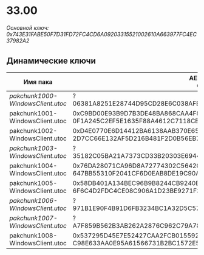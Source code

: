 # 33.00

###### Основной ключ: 0x743E31FABE50F7D31FD72FC4CD6A09203315521002610A663977FC4EC37982A2

## Динамические ключи

| Имя пака                          | AES Ключ</br>GUID                                                                                       | HiRes Текстуры |
|-----------------------------------|---------------------------------------------------------------------------------------------------------|----------------|
| *pakchunk1000-WindowsClient.utoc* | ?</br>06381A8251E28744D95CD28E6C038AFB                                                                  | ✔️             |
| pakchunk1001-WindowsClient.utoc   | 0xC9BD00E93B9D7B3DE48BA868CAA4F891442723F019E5244135E54EC6C92F16D3</br>0F1A245C2EF5E1635F88A4612C7118CB | ✔️             |
| pakchunk1002-WindowsClient.utoc   | 0xD4E0770E6D14412BA6138AAB370E65A535A0C756E312A385137FACDD7A3856EE</br>2D7CC66E132AF5D216B481F2D0B56EB7 | ❌             |
| *pakchunk1003-WindowsClient.utoc* | ?</br>35182C05BA21A7373CD33B20303E6944                                                                  | ✔️             |
| pakchunk1004-WindowsClient.utoc   | 0x76DA28071CA96D8A72774302C564209C3A16F114839C07DD61135093975A0A4F</br>647BB55310F2041CF6D0EAB8DE19C90A | ❌             |
| pakchunk1005-WindowsClient.utoc   | 0x58DB401A134BEC96B9B8244CB9240EEF84D5EEF33091B48C49E5F213F0A63B2C</br>6F6C4D2FDC4CE08C906A1D23BE9271F3 | ❌             |
| *pakchunk1006-WindowsClient.utoc* | ?</br>971B1E90F4B91D6FB3234BC1A32D5C57                                                                  | ❌             |
| *pakchunk1007-WindowsClient.utoc* | ?</br>A7F859B562B3AB262A2876C962C79A78                                                                  | ❌             |
| pakchunk1008-WindowsClient.utoc   | 0x537295D45E7E52427CAA2FCB0155922C3E2DB285517B3C59A2764F454FA8240F</br>C98E633AA0E95A61566731B2BC1572E5 | ✔️             |